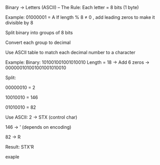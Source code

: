 Binary → Letters (ASCII) – The Rule:
Each letter = 8 bits (1 byte)

Example: 01000001 = A
If length % 8 ≠ 0 , add leading zeros to make it divisible by 8

Split binary into groups of 8 bits

Convert each group to decimal

Use ASCII table to match each decimal number to a character

Example: Binary: 101001001001010010
Length = 18 → Add 6 zeros → 000000101001001001010010

Split:

00000010 = 2

10010010 = 146

01010010 = 82

Use ASCII: 2 → STX (control char)

146 → ’ (depends on encoding)

82 → R

Result: STX’R

exaple
